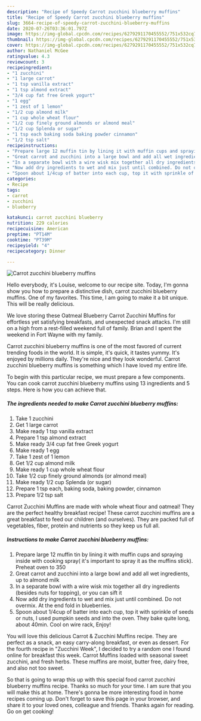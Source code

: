 ```yaml
---
description: "Recipe of Speedy Carrot zucchini blueberry muffins"
title: "Recipe of Speedy Carrot zucchini blueberry muffins"
slug: 3664-recipe-of-speedy-carrot-zucchini-blueberry-muffins
date: 2020-07-26T03:36:01.797Z
image: https://img-global.cpcdn.com/recipes/6279291170455552/751x532cq70/carrot-zucchini-blueberry-muffins-recipe-main-photo.jpg
thumbnail: https://img-global.cpcdn.com/recipes/6279291170455552/751x532cq70/carrot-zucchini-blueberry-muffins-recipe-main-photo.jpg
cover: https://img-global.cpcdn.com/recipes/6279291170455552/751x532cq70/carrot-zucchini-blueberry-muffins-recipe-main-photo.jpg
author: Nathaniel McGee
ratingvalue: 4.3
reviewcount: 3
recipeingredient:
- "1 zucchini"
- "1 large carrot"
- "1 tsp vanilla extract"
- "1 tsp almond extract"
- "3/4 cup fat free Greek yogurt"
- "1 egg"
- "1 zest of 1 lemon"
- "1/2 cup almond milk"
- "1 cup whole wheat flour"
- "1/2 cup finely ground almonds or almond meal"
- "1/2 cup Splenda or sugar"
- "1 tsp each baking soda baking powder cinnamon"
- "1/2 tsp salt"
recipeinstructions:
- "Prepare large 12 muffin tin by lining it with muffin cups and spraying inside with cooking spray( it&#39;s important to spray it as the muffins stick). Preheat oven to 350"
- "Great carrot and zucchini into a large bowl and add all wet ingredients, up to almond milk"
- "In a separate bowl with a wire wisk mix together all dry ingredients (besides nuts for topping), or you can sift it"
- "Now add dry ingredients to wet and mix just until combined. Do not overmix. At the end fold in blueberries."
- "Spoon about 1/4cup of batter into each cup, top it with sprinkle of seeds or nuts, I used pumpkin seeds and into the oven. They bake quite long, about 40min. Cool on wire rack, Enjoy!"
categories:
- Recipe
tags:
- carrot
- zucchini
- blueberry

katakunci: carrot zucchini blueberry 
nutrition: 229 calories
recipecuisine: American
preptime: "PT14M"
cooktime: "PT39M"
recipeyield: "4"
recipecategory: Dinner

---
```



![Carrot zucchini blueberry muffins](https://img-global.cpcdn.com/recipes/6279291170455552/751x532cq70/carrot-zucchini-blueberry-muffins-recipe-main-photo.jpg)

Hello everybody, it's Louise, welcome to our recipe site. Today, I'm gonna show you how to prepare a distinctive dish, carrot zucchini blueberry muffins. One of my favorites. This time, I am going to make it a bit unique. This will be really delicious.

We love storing these Oatmeal Blueberry Carrot Zucchini Muffins for effortless yet satisfying breakfasts, and unexpected snack attacks. I&#39;m still on a high from a rest-filled weekend full of family. Brian and I spent the weekend in Fort Wayne with my family.

Carrot zucchini blueberry muffins is one of the most favored of current trending foods in the world. It is simple, it's quick, it tastes yummy. It's enjoyed by millions daily. They're nice and they look wonderful. Carrot zucchini blueberry muffins is something which I have loved my entire life.


To begin with this particular recipe, we must prepare a few components. You can cook carrot zucchini blueberry muffins using 13 ingredients and 5 steps. Here is how you can achieve that.

<!--inarticleads1-->

##### The ingredients needed to make Carrot zucchini blueberry muffins:

1. Take 1 zucchini
1. Get 1 large carrot
1. Make ready 1 tsp vanilla extract
1. Prepare 1 tsp almond extract
1. Make ready 3/4 cup fat free Greek yogurt
1. Make ready 1 egg
1. Take 1 zest of 1 lemon
1. Get 1/2 cup almond milk
1. Make ready 1 cup whole wheat flour
1. Take 1/2 cup finely ground almonds (or almond meal)
1. Make ready 1/2 cup Splenda (or sugar)
1. Prepare 1 tsp each, baking soda, baking powder, cinnamon
1. Prepare 1/2 tsp salt


Carrot Zucchini Muffins are made with whole wheat flour and oatmeal! They are the perfect healthy breakfast recipe! These carrot zucchini muffins are a great breakfast to feed our children (and ourselves). They are packed full of vegetables, fiber, protein and nutrients so they keep us full all. 

<!--inarticleads2-->

##### Instructions to make Carrot zucchini blueberry muffins:

1. Prepare large 12 muffin tin by lining it with muffin cups and spraying inside with cooking spray( it&#39;s important to spray it as the muffins stick). Preheat oven to 350
1. Great carrot and zucchini into a large bowl and add all wet ingredients, up to almond milk
1. In a separate bowl with a wire wisk mix together all dry ingredients (besides nuts for topping), or you can sift it
1. Now add dry ingredients to wet and mix just until combined. Do not overmix. At the end fold in blueberries.
1. Spoon about 1/4cup of batter into each cup, top it with sprinkle of seeds or nuts, I used pumpkin seeds and into the oven. They bake quite long, about 40min. Cool on wire rack, Enjoy!


You will love this delicious Carrot &amp; Zucchini Muffins recipe. They are perfect as a snack, an easy carry-along breakfast, or even as dessert. For the fourth recipe in &#34;Zucchini Week&#34;, I decided to try a random one I found online for breakfast this week. Carrot Muffins loaded with seasonal sweet zucchini, and fresh herbs. These muffins are moist, butter free, dairy free, and also not too sweet. 

So that is going to wrap this up with this special food carrot zucchini blueberry muffins recipe. Thanks so much for your time. I am sure that you will make this at home. There's gonna be more interesting food in home recipes coming up. Don't forget to save this page in your browser, and share it to your loved ones, colleague and friends. Thanks again for reading. Go on get cooking!
